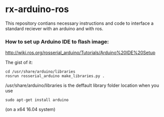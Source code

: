 # rx-arduino-ros
This repository contians necessary instructions and code to interface a standard reciever with an arduino and with ros.

### How to set up Arduino IDE to flash image:
http://wiki.ros.org/rosserial_arduino/Tutorials/Arduino%20IDE%20Setup

The gist of it:

    cd /usr/share/arduino/libraries
    rosrun rosserial_arduino make_libraries.py .
    
/usr/share/arduino/libraries is the deffault library folder location when you use 

    sudo apt-get install arduino
    
(on a x64 16.04 system)
